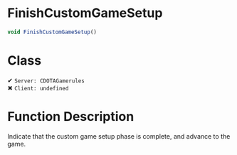 # FinishCustomGameSetup
```js
void FinishCustomGameSetup()
```
# Class
✔ `Server: CDOTAGamerules`  
✖ `Client: undefined`  

# Function Description
Indicate that the custom game setup phase is complete, and advance to the game.
